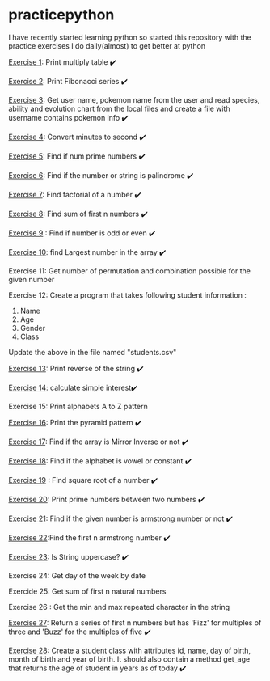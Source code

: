 # practicepython

I have recently started learning python so started this repository with the practice exercises I do daily(almost) to get better at python

[Exercise 1](./exercises/one.py): Print multiply table :heavy_check_mark:

[Exercise 2](./exercises/two.py): Print Fibonacci series :heavy_check_mark:

[Exercise 3](./exercises/three.py): Get user name, pokemon name from the user and read species, ability and evolution chart from the local files and create a file with username contains pokemon info :heavy_check_mark:

[Exercise 4](./exercises/four.py): Convert minutes to second :heavy_check_mark:

[Exercise 5](./exercises/five.py): Find if num prime numbers :heavy_check_mark:

[Exercise 6](./exercises/six.py): Find if the number or string is palindrome :heavy_check_mark:

[Exercise 7](./exercises/seven.py): Find factorial of a number :heavy_check_mark:

[Exercise 8](./exercises/eight.py): Find sum of first n numbers :heavy_check_mark:

[Exercise 9](./exercises/nine.py) : Find if number is odd or even :heavy_check_mark:

[Exercise 10](./exercises/ten.py): find Largest number in the array :heavy_check_mark:

Exercise 11: Get number of permutation and combination possible for the given number

Exercise 12: Create a program that takes following student information :

1. Name
2. Age
3. Gender
4. Class

Update the above in the file named "students.csv"

[Exercise 13](./exercises/thirteen.py): Print reverse of the string :heavy_check_mark:

[Exercise 14](./exercises/fourteen.py): calculate simple interest:heavy_check_mark:

Exercise 15: Print alphabets A to Z pattern

[Exercise 16](./exercises/sixteen.py): Print the pyramid pattern :heavy_check_mark:

[Exercise 17](./exercises/seventeen.py): Find if the array is Mirror Inverse or not :heavy_check_mark:

[Exercise 18](./exercises/eighteen.py): Find if the alphabet is vowel or constant :heavy_check_mark:

[Exercise 19](./exercises/nineteen.py) : Find square root of a number :heavy_check_mark:

[Exercise 20](./exercises/twenty.py): Print prime numbers between two numbers :heavy_check_mark:

[Exercise 21](./exercises/twenty_two.py): Find if the given number is armstrong number or not :heavy_check_mark:

[Exercise 22](./exercises/twenty_three.py):Find the first n armstrong number :heavy_check_mark:

[Exercise 23](./exercises/twenty_three.py): Is String uppercase? :heavy_check_mark:

Exercise 24: Get day of the week by date

Exercide 25: Get sum of first n natural numbers

Exercise 26 : Get the min and max repeated character in the string

[Exercise 27](./exercises/twentyseven.py): Return a series of first n numbers but has 'Fizz' for multiples of three and 'Buzz' for the multiples of five :heavy_check_mark:

[Exercise 28](./exercises/twenty_eigth.py): Create a student class with attributes id, name, day of birth, month of birth and year of birth. It should also contain a method get_age that returns the age of student in years as of today :heavy_check_mark: